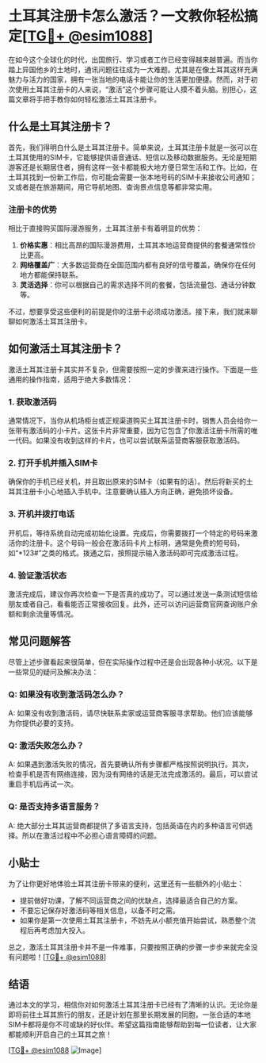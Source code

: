 # 土耳其注册卡怎么激活？一文教你轻松搞定[[TG💪+ @esim1088](https://t.me/s/esim1088)]

在如今这个全球化的时代，出国旅行、学习或者工作已经变得越来越普遍。而当你踏上异国他乡的土地时，通讯问题往往成为一大难题。尤其是在像土耳其这样充满魅力与活力的国家，拥有一张当地的电话卡能让你的生活更加便捷。然而，对于初次使用土耳其注册卡的人来说，“激活”这个步骤可能让人摸不着头脑。别担心，这篇文章将手把手教你如何轻松激活土耳其注册卡。

## 什么是土耳其注册卡？

首先，我们得明白什么是土耳其注册卡。简单来说，土耳其注册卡就是一张可以在土耳其使用的SIM卡，它能够提供语音通话、短信以及移动数据服务。无论是短期游客还是长期居住者，拥有这样一张卡都能极大地方便日常生活和工作。比如，在土耳其找到一份新工作后，你可能会需要一张本地号码的SIM卡来接收公司通知；又或者是在旅游期间，用它导航地图、查询景点信息等都非常实用。

### 注册卡的优势

相比于直接购买国际漫游服务，土耳其注册卡有着明显的优势：
1. **价格实惠**：相比高昂的国际漫游费用，土耳其本地运营商提供的套餐通常性价比更高。
2. **网络覆盖广**：大多数运营商在全国范围内都有良好的信号覆盖，确保你在任何地方都能保持联系。
3. **灵活选择**：你可以根据自己的需求选择不同的套餐，包括流量包、通话分钟数等。

不过，想要享受这些便利的前提是你的注册卡必须成功激活。接下来，我们就来聊聊如何激活土耳其注册卡。

## 如何激活土耳其注册卡？

激活土耳其注册卡其实并不复杂，但需要按照一定的步骤来进行操作。下面是一些通用的操作指南，适用于绝大多数情况：

### 1. 获取激活码

通常情况下，当你从机场柜台或正规渠道购买土耳其注册卡时，销售人员会给你一张带有激活码的小卡片。这张卡片非常重要，因为它包含了你激活注册卡所需的唯一代码。如果没有收到这样的卡片，也可以尝试联系运营商客服获取激活码。

### 2. 打开手机并插入SIM卡

确保你的手机已经关机，并且取出原来的SIM卡（如果有的话）。然后将新买的土耳其注册卡小心地插入手机中。注意要确认插入方向正确，避免损坏设备。

### 3. 开机并拨打电话

开机后，等待系统自动完成初始化设置。完成后，你需要拨打一个特定的号码来激活你的注册卡。这个号码一般会在激活码卡片上标明，通常是免费的短号码，如“*123#”之类的格式。拨通之后，按照提示输入激活码即可完成激活过程。

### 4. 验证激活状态

激活完成后，建议你再次检查一下是否真的成功了。可以通过发送一条测试短信给朋友或者自己，看看能否正常接收回复。此外，还可以访问运营商官网查询账户余额和剩余流量等情况。

## 常见问题解答

尽管上述步骤看起来很简单，但在实际操作过程中还是会出现各种小状况。以下是一些常见的疑问及解决办法：

### Q: 如果没有收到激活码怎么办？
A: 如果没有收到激活码，请尽快联系卖家或运营商客服寻求帮助。他们应该能够为你提供必要的支持。

### Q: 激活失败怎么办？
A: 如果遇到激活失败的情况，首先要确认所有步骤都严格按照说明执行。其次，检查手机是否有网络连接，因为没有网络的话是无法完成激活的。最后，可以尝试重启手机后再试一次。

### Q: 是否支持多语言服务？
A: 绝大部分土耳其运营商都提供了多语言支持，包括英语在内的多种语言可供选择。所以在激活过程中不必担心语言障碍的问题。

## 小贴士

为了让你更好地体验土耳其注册卡带来的便利，这里还有一些额外的小贴士：
- 提前做好功课，了解不同运营商之间的优缺点，选择最适合自己的方案。
- 不要忘记保存好激活码等相关信息，以备不时之需。
- 如果你是第一次使用土耳其注册卡，不妨先从小额充值开始尝试，熟悉整个流程后再考虑加大投入。

总之，激活土耳其注册卡并不是一件难事，只要按照正确的步骤一步步来就完全没有问题啦！[[TG💪+ @esim1088](https://t.me/s/esim1088)]

## 结语

通过本文的学习，相信你对如何激活土耳其注册卡已经有了清晰的认识。无论你是即将前往土耳其旅行的朋友，还是计划在那里长期发展的同胞，一张合适的本地SIM卡都将是你不可或缺的好伙伴。希望这篇指南能够帮助到每一位读者，让大家都能顺利开启自己的土耳其之旅！

[[TG💪+ @esim1088](https://t.me/s/esim1088) ![Image](https://i.postimg.cc/4NQfJmqS/Snipaste-2025-05-13-00-14-12.png)]
